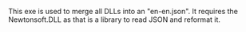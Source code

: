 This exe is used to merge all DLLs into an "en-en.json". It requires the Newtonsoft.DLL as that is a library to read JSON and reformat it. 

